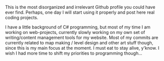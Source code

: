This is the most disorganized and irrelevant Github profile you could have ever find. Perhaps, one day I will start using it properly and post here real coding projects.

I have a little background of C# programming, but most of my time I am working on web-projects, currently slowly working on my own set of writing/content management tools for my website. Most of my commits are currently related to map making / level design and other art stuff though, since this is my main focus at the moment. I must eat to stay alive, y'know. I wish I had more time to shift my priorities to programming though...
